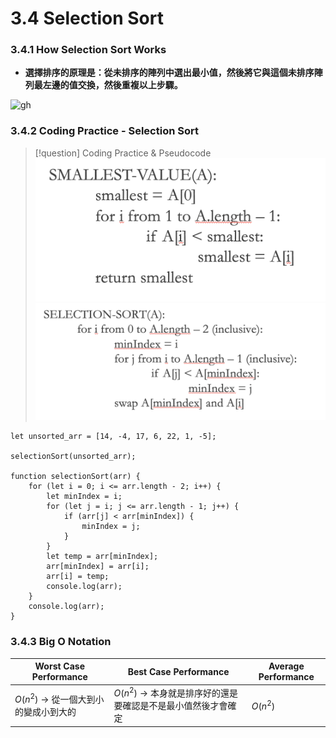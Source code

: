 # 3.4 Selection Sort

### 3.4.1 How Selection Sort Works

- **選擇排序的原理是：從未排序的陣列中選出最小值，然後將它與這個未排序陣列最左邊的值交換，然後重複以上步驟。**

![gh](https://raw.githubusercontent.com/SeanChenR/img_gif/main/myimage/1741868693000lzh3cg.gif)

### 3.4.2 Coding Practice - Selection Sort

> [!question] Coding Practice & Pseudocode
> ![gh](https://raw.githubusercontent.com/SeanChenR/img_gif/main/myimage/1741799502000bqxlio.png)
> ![gh](https://raw.githubusercontent.com/SeanChenR/img_gif/main/myimage/1741799517000yt25km.png)

```JS
let unsorted_arr = [14, -4, 17, 6, 22, 1, -5];

selectionSort(unsorted_arr);

function selectionSort(arr) {
    for (let i = 0; i <= arr.length - 2; i++) {
        let minIndex = i;
        for (let j = i; j <= arr.length - 1; j++) {
            if (arr[j] < arr[minIndex]) {
                minIndex = j;
            }
        }
        let temp = arr[minIndex];
        arr[minIndex] = arr[i];
        arr[i] = temp;
        console.log(arr);
    }
    console.log(arr);
}
```

### 3.4.3 Big O Notation

| Worst Case Performance    | Best Case Performance                 | Average Performance |
| ------------------------- | ------------------------------------- | ------------------- |
| $O(n^2)$ -> 從一個大到小的變成小到大的 | $O(n^2)$ -> 本身就是排序好的還是要確認是不是最小值然後才會確定 | $O(n^2)$            |
